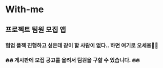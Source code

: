# With-me
## 프로젝트 팀원 모집 앱
### 협업 플젝 진행하고 싶은데 같이 할 사람이 없다.. 하면 여기로 오세용👋👋
### 🔥🔥 게시판에 모집 공고를 올려서 팀원을 구할 수 있습니다. 🔥🔥
